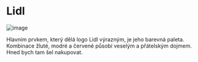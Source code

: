 # Lidl
![image](https://github.com/user-attachments/assets/5cea67f5-c9fc-4d7a-9b2d-e842e5ebfea5)

Hlavním prvkem, který dělá logo Lidl výrazným, je jeho barevná paleta. Kombinace žluté, modré a červené působí veselým a přátelským dojmem. Hned bych tam šel nakupovat.

